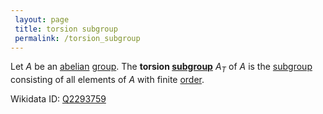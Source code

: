 ```yaml
---
 layout: page
 title: torsion subgroup
 permalink: /torsion_subgroup
---
```

Let $A$ be an [abelian](https://defsmath.github.io/DefsMath/abelian) [group](https://defsmath.github.io/DefsMath/group). The **torsion [subgroup](https://defsmath.github.io/DefsMath/subgroup)** $A_T$ of $A$ is the [subgroup](https://defsmath.github.io/DefsMath/subgroup) consisting of all elements of $A$ with finite [order](https://defsmath.github.io/DefsMath/order_of_a_group_element).

Wikidata ID: [Q2293759](https://www.wikidata.org/wiki/Q2293759)